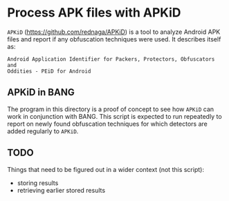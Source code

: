 # Process APK files with APKiD

`APKiD` (<https://github.com/rednaga/APKiD>) is a tool to analyze Android
APK files and report if any obfuscation techniques were used. It describes
itself as:

```
Android Application Identifier for Packers, Protectors, Obfuscators and
Oddities - PEiD for Android 
```

## APKiD in BANG

The program in this directory is a proof of concept to see how `APKiD`
can work in conjunction with BANG. This script is expected to run repeatedly
to report on newly found obfuscation techniques for which detectors are added
regularly to `APKiD`.

## TODO

Things that need to be figured out in a wider context (not this script):

* storing results
* retrieving earlier stored results

